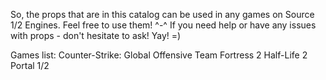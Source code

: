 So, the props that are in this catalog can be used in any games on Source 1/2 Engines.
Feel free to use them! ^-^
If you need help or have any issues with props - don't hesitate to ask!
Yay! =)

Games list:
  Counter-Strike: Global Offensive
  Team Fortress 2
  Half-Life 2
  Portal 1/2
